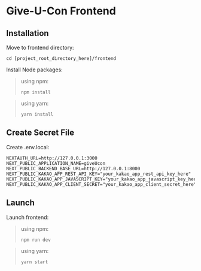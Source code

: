 # Give-U-Con Frontend


## Installation

Move to frontend directory:

```
cd [project_root_directory_here]/frontend
```

Install Node packages:

> using npm: 
> ```
> npm install
> ```

> using yarn: 
> ```
> yarn install
> ```


## Create Secret File

Create .env.local:

```
NEXTAUTH_URL=http://127.0.0.1:3000
NEXT_PUBLIC_APPLICATION_NAME=giveUcon
NEXT_PUBLIC_BACKEND_BASE_URL=http://127.0.0.1:8000
NEXT_PUBLIC_KAKAO_APP_REST_API_KEY="your_kakao_app_rest_api_key_here"
NEXT_PUBLIC_KAKAO_APP_JAVASCRIPT_KEY="your_kakao_app_javascript_key_here"
NEXT_PUBLIC_KAKAO_APP_CLIENT_SECRET="your_kakao_app_client_secret_here"
```


## Launch

Launch frontend:

> using npm: 
> ```
> npm run dev
> ```

> using yarn: 
> ```
> yarn start
> ```
